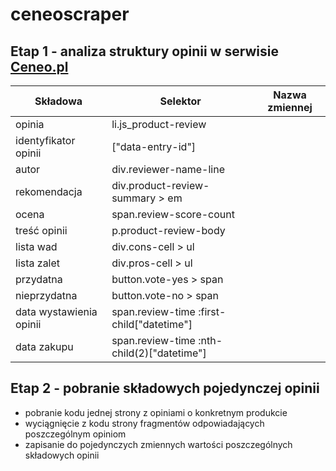 # ceneoscraper
## Etap 1 - analiza struktury opinii w serwisie [Ceneo.pl](https://www.ceneo.pl)
|Składowa               |Selektor                                            |Nazwa zmiennej|
|-----------------------|----------------------------------------------------|--------------|
|opinia                 |li.js_product-review                                |              |
|identyfikator opinii   |["data-entry-id"]                                   |              |
|autor                  |div.reviewer-name-line                              |              |
|rekomendacja           |div.product-review-summary > em                     |              |
|ocena                  |span.review-score-count                             |              |
|treść opinii           |p.product-review-body                               |              |
|lista wad              |div.cons-cell > ul                                  |              |
|lista zalet            |div.pros-cell > ul                                  |              |
|przydatna              |button.vote-yes > span                              |              |
|nieprzydatna           |button.vote-no > span                               |              |
|data wystawienia opinii|span.review-time :first-child["datetime"]           |              |
|data zakupu            |span.review-time :nth-child(2)["datetime"]          |              |
## Etap 2 - pobranie składowych pojedynczej opinii
- pobranie kodu jednej strony z opiniami o konkretnym produkcie
- wyciągnięcie z kodu strony fragmentów odpowiadających poszczególnym opiniom
- zapisanie do pojedynczych zmiennych wartości poszczególnych składowych opinii